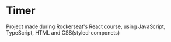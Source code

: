 # Timer

Project made during Rockerseat's React course, using JavaScript, TypeScript, HTML and CSS(styled-componets)
